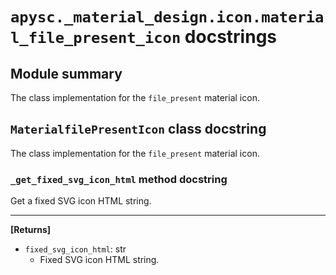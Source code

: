 # `apysc._material_design.icon.material_file_present_icon` docstrings

## Module summary

The class implementation for the `file_present` material icon.

## `MaterialfilePresentIcon` class docstring

The class implementation for the `file_present` material icon.

### `_get_fixed_svg_icon_html` method docstring

Get a fixed SVG icon HTML string.<hr>

**[Returns]**

- `fixed_svg_icon_html`: str
  - Fixed SVG icon HTML string.